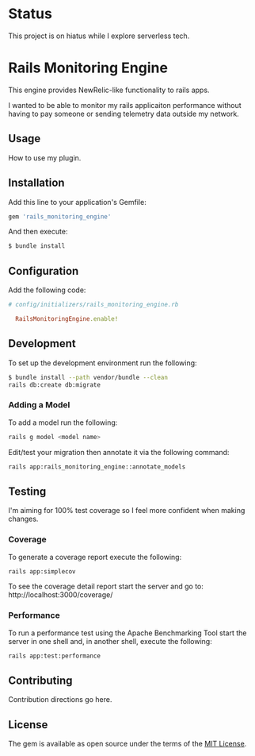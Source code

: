 # Status
This project is on hiatus while I explore serverless tech.


# Rails Monitoring Engine
This engine provides NewRelic-like functionality to rails apps.

I wanted to be able to monitor my rails applicaiton performance without
having to pay someone or sending telemetry data outside my network.

## Usage
How to use my plugin.

## Installation
Add this line to your application's Gemfile:

```ruby
gem 'rails_monitoring_engine'
```

And then execute:
```bash
$ bundle install
```

## Configuration
Add the following code:
```ruby
# config/initializers/rails_monitoring_engine.rb

  RailsMonitoringEngine.enable!
```

## Development
To set up the development environment run the following:

```bash
$ bundle install --path vendor/bundle --clean
rails db:create db:migrate
```

### Adding a Model
To add a model run the following:
```bash
rails g model <model name>
```

Edit/test your migration then annotate it via the following command:
```bash
rails app:rails_monitoring_engine::annotate_models
```

## Testing

I'm aiming for 100% test coverage so I feel more confident
when making changes.

### Coverage
To generate a coverage report execute the following:

```bash
rails app:simplecov
```
To see the coverage detail report start the server and go to: http://localhost:3000/coverage/

### Performance
To run a performance test using the Apache Benchmarking Tool start the server
in one shell and, in another shell, execute the following:

```bash
rails app:test:performance
```


## Contributing
Contribution directions go here.

## License
The gem is available as open source under the terms of the [MIT License](https://opensource.org/licenses/MIT).
